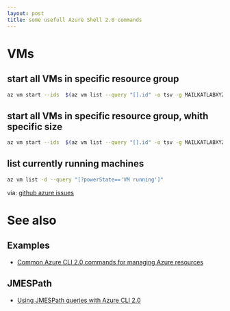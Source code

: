 ```yaml
---
layout: post
title: some usefull Azure Shell 2.0 commands 
---
```

# VMs 
## start all VMs in specific resource group 
```bash
az vm start --ids  $(az vm list --query "[].id" -o tsv -g MAILKATLABXYZ| grep -v horde)
```
## start all VMs in specific resource group, whith specific size 
```bash
az vm start --ids  $(az vm list --query "[].id" -o tsv -g MAILKATLABXYZ| grep -v horde)
```
## list currently running machines 
```bash 
az vm list -d --query "[?powerState=='VM running']"
```
via: [github azure issues](https://github.com/Azure/azure-cli/issues/4099)


# See also
## Examples 
- [Common Azure CLI 2.0 commands for managing Azure resources](https://docs.microsoft.com/en-us/azure/virtual-machines/linux/cli-manage)
## JMESPath 
- [Using JMESPath queries with Azure CLI 2.0](https://docs.microsoft.com/en-us/cli/azure/query-azure-cli?view=azure-cli-latest)

